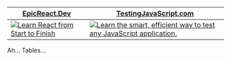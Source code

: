 <div align="center">
  <table border="0" cellspacing="0" cellpadding="0">
    <thead>
      <tr>
        <th>
          <strong><a href="https://epicreact.dev">EpicReact.Dev</a></strong>
        </th>
        <th>
          <strong><a href="https://testingjavascript.com">TestingJavaScript.com</a></strong>
        </th>
      </tr>
    </thead>
    <tbody>
      <tr>
        <td>
          <a href="https://epicreact.dev">
            <img
              alt="Learn React from Start to Finish"
              src="https://kentcdodds.com/images/epicreact-promo/er-1.gif"
            />
          </a>
        </td>
        <td>
          <a href="https://testingjavascript.com">
            <img
              alt="Learn the smart, efficient way to test any JavaScript application."
              src="https://kentcdodds.com/images/testingjavascript-promo/tjs-4.jpg"
            />
          </a>
        </td>
      </tr>
    </tbody>
  </table>
</div>

Ah... Tables...
